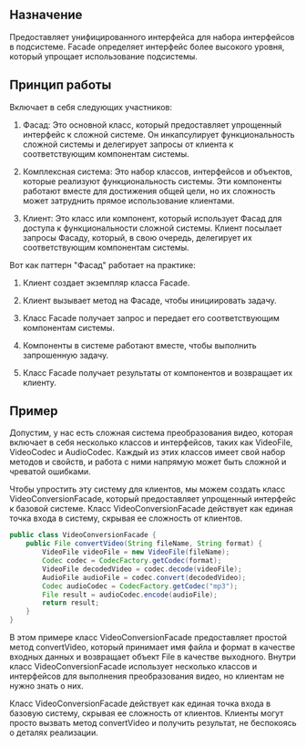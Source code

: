 ## Назначение

Предоставляет унифицированного интерфейса для набора интерфейсов в подсистеме. Facade определяет интерфейс более высокого уровня, который упрощает использование подсистемы.

## Принцип работы

Включает в себя следующих участников:

1. Фасад: Это основной класс, который предоставляет упрощенный интерфейс к сложной системе. Он инкапсулирует функциональность сложной системы и делегирует запросы от клиента к соответствующим компонентам системы.

2. Комплексная система: Это набор классов, интерфейсов и объектов, которые реализуют функциональность системы. Эти компоненты работают вместе для достижения общей цели, но их сложность может затруднить прямое использование клиентами.

3. Клиент: Это класс или компонент, который использует Фасад для доступа к функциональности сложной системы. Клиент посылает запросы Фасаду, который, в свою очередь, делегирует их соответствующим компонентам системы.

Вот как паттерн "Фасад" работает на практике:

1. Клиент создает экземпляр класса Facade.

2. Клиент вызывает метод на Фасаде, чтобы инициировать задачу.

3. Класс Facade получает запрос и передает его соответствующим компонентам системы.

4. Компоненты в системе работают вместе, чтобы выполнить запрошенную задачу.

5. Класс Facade получает результаты от компонентов и возвращает их клиенту.

## Пример

Допустим, у нас есть сложная система преобразования видео, которая включает в себя несколько классов и интерфейсов, таких как VideoFile, VideoCodec и AudioCodec. Каждый из этих классов имеет свой набор методов и свойств, и работа с ними напрямую может быть сложной и чреватой ошибками.

Чтобы упростить эту систему для клиентов, мы можем создать класс VideoConversionFacade, который предоставляет упрощенный интерфейс к базовой системе. Класс VideoConversionFacade действует как единая точка входа в систему, скрывая ее сложность от клиентов.

```java
public class VideoConversionFacade {
    public File convertVideo(String fileName, String format) {
        VideoFile videoFile = new VideoFile(fileName);
        Codec codec = CodecFactory.getCodec(format);
        VideoFile decodedVideo = codec.decode(videoFile);
        AudioFile audioFile = codec.convert(decodedVideo);
        Codec audioCodec = CodecFactory.getCodec("mp3");
        File result = audioCodec.encode(audioFile);
        return result;
    }
}
```

В этом примере класс VideoConversionFacade предоставляет простой метод convertVideo, который принимает имя файла и формат в качестве входных данных и возвращает объект File в качестве выходного. Внутри класс VideoConversionFacade использует несколько классов и интерфейсов для выполнения преобразования видео, но клиентам не нужно знать о них.

Класс VideoConversionFacade действует как единая точка входа в базовую систему, скрывая ее сложность от клиентов. Клиенты могут просто вызвать метод convertVideo и получить результат, не беспокоясь о деталях реализации.
